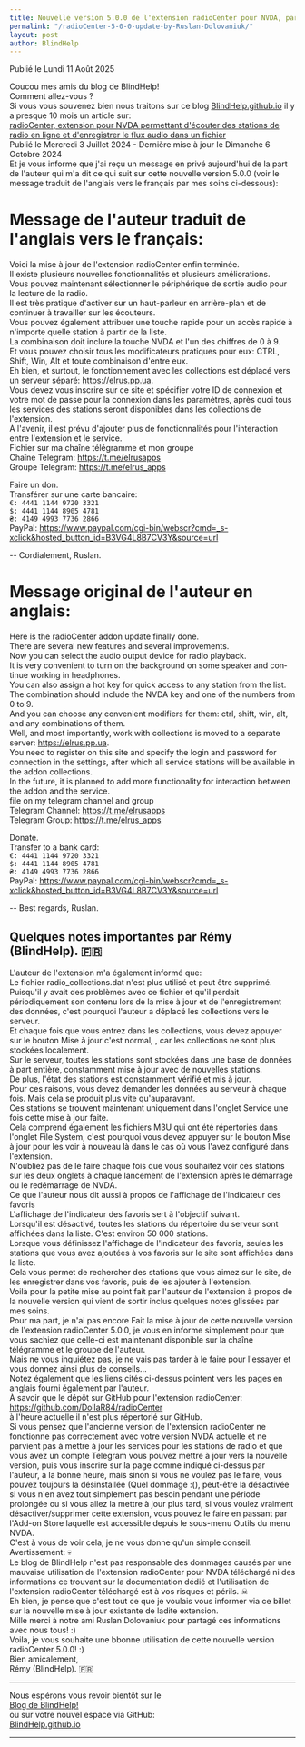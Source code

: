 ```yaml
---
title: Nouvelle version 5.0.0 de l'extension radioCenter pour NVDA, par Ruslan Dolovaniuk
permalink: "/radioCenter-5-0-0-update-by-Ruslan-Dolovaniuk/"
layout: post
author: BlindHelp
---
```


<footer>Publié le Lundi 11 Août 2025</footer>


Coucou mes amis du blog de BlindHelp!    
Comment allez-vous ?    
Si vous vous souvenez bien nous traitons sur ce blog [BlindHelp.github.io](https://blindhelp.github.io) il y a presque 10 mois un article sur:    
[radioCenter, extension pour NVDA permettant d'écouter des stations de radio en ligne et d'enregistrer le flux audio dans un fichier](https://blindhelp.github.io/radioCenter/)    
Publié le Mercredi 3 Juillet 2024 - Dernière mise à jour le Dimanche 6 Octobre 2024    
Et je vous informe que j'ai reçu un message en privé aujourd'hui de la part de l'auteur qui m'a dit ce qui suit sur cette nouvelle version 5.0.0 (voir le message traduit de l'anglais vers le français par mes soins ci-dessous):    

# Message de l'auteur traduit de l'anglais vers le français:
Voici la mise à jour de l'extension radioCenter enfin terminée.    
Il existe plusieurs nouvelles fonctionnalités et plusieurs améliorations.    
Vous pouvez maintenant sélectionner le périphérique de sortie audio pour la lecture de la radio.    
Il est très pratique d'activer sur un haut-parleur en arrière-plan et de continuer à travailler sur les écouteurs.    
Vous pouvez également attribuer une touche rapide pour un accès rapide à n'importe quelle station à partir de la liste.    
La combinaison doit inclure la touche NVDA et l'un des chiffres de 0 à 9.    
Et vous pouvez choisir tous les modificateurs pratiques pour eux: CTRL, Shift, Win, Alt et toute combinaison d'entre eux.    
Eh bien, et surtout, le fonctionnement avec les collections est déplacé vers un serveur séparé: <https://elrus.pp.ua>.    
Vous devez vous inscrire sur ce site et spécifier votre ID de connexion et votre mot de passe pour la connexion dans les paramètres, après quoi tous les services des stations seront disponibles dans les collections de l'extension.    
À l'avenir, il est prévu d'ajouter plus de fonctionnalités pour l'interaction entre l'extension et le service.    
Fichier sur ma chaîne télégramme et mon groupe    
Chaîne Telegram: <https://t.me/elrusapps>    
Groupe Telegram: <https://t.me/elrus_apps>    

Faire un don.    
Transférer sur une carte bancaire:     
`€: 4441 1144 9720 3321`    
`$: 4441 1144 8905 4781`    
`₴: 4149 4993 7736 2866`    
PayPal: <https://www.paypal.com/cgi-bin/webscr?cmd=_s-xclick&hosted_button_id=B3VG4L8B7CV3Y&source=url>    

--
Cordialement, Ruslan.     

# Message original de l'auteur en anglais:
<span lang="en">Here is the radioCenter addon update finally done.</span>    
<span lang="en">There are several new features and several improvements.</span>    
<span lang="en">Now you can select the audio output device for radio playback.</span>    
<span lang="en">It is very convenient to turn on the background on some speaker and continue working in headphones.</span>    
<span lang="en">You can also assign a hot key for quick access to any station from the list.</span>    
<span lang="en">The combination should include the NVDA key and one of the numbers from 0 to 9.</span>    
<span lang="en">And you can choose any convenient modifiers for them: ctrl, shift, win, alt, and any combinations of them.</span>    
<span lang="en">Well, and most importantly, work with collections is moved to a separate server: <https://elrus.pp.ua>.</span>    
<span lang="en">You need to register on this site and specify the login and password for connection in the settings, after which all service stations will be available in the addon collections.</span>    
<span lang="en">In the future, it is planned to add more functionality for interaction between the addon and the service.</span>    
<span lang="en">file on my telegram channel and group</span>    
<span lang="en">Telegram Channel: <https://t.me/elrusapps></span>    
<span lang="en">Telegram Group: <https://t.me/elrus_apps></span>    

<span lang="en">Donate.</span>    
<span lang="en">Transfer to a bank card:</span>    
<span lang="en">`€: 4441 1144 9720 3321`</span>    
<span lang="en">`$: 4441 1144 8905 4781`</span>    
<span lang="en">`₴: 4149 4993 7736 2866`</span>    
<span lang="en">PayPal: <https://www.paypal.com/cgi-bin/webscr?cmd=_s-xclick&hosted_button_id=B3VG4L8B7CV3Y&source=url></span>

--
<span lang="en">Best regards, Ruslan.</span>    

## Quelques notes importantes par Rémy (BlindHelp). 🇫🇷
L'auteur de l'extension m'a également informé que:    
Le fichier radio_collections.dat n'est plus utilisé et peut être supprimé.    
Puisqu'il y avait des problèmes avec ce fichier et qu'il perdait périodiquement son contenu lors de la mise à jour et de l'enregistrement des données, c'est pourquoi l'auteur a déplacé les collections vers le serveur.    
Et chaque fois que vous entrez dans les collections, vous devez appuyer sur le bouton Mise à jour  c'est normal, , car les collections ne sont plus stockées localement.    
Sur le serveur, toutes les stations sont stockées dans une base de données à part entière, constamment mise à jour avec de nouvelles stations.    
De plus, l'état des stations est constamment vérifié et mis à jour.    
Pour ces raisons, vous devez demander les données au serveur à chaque fois. Mais cela se produit plus vite qu'auparavant.    
Ces stations se trouvent maintenant uniquement dans l'onglet Service une fois cette mise à jour faite.    
Cela comprend également les fichiers M3U qui ont été répertoriés dans l'onglet File System, c'est pourquoi vous devez appuyer sur le bouton Mise à jour  pour les voir à nouveau là dans le cas où vous l'avez configuré dans l'extension.    
N'oubliez pas de le faire chaque fois que vous souhaitez voir ces stations sur les deux onglets à chaque lancement de l'extension après le démarrage ou le redémarrage  de NVDA.    
Ce que l'auteur nous dit aussi à propos de l'affichage de l'indicateur des favoris    
L'affichage de l'indicateur des favoris sert à l'objectif suivant.    
Lorsqu'il est désactivé, toutes les stations du répertoire du serveur sont affichées dans la liste. C'est environ 50 000 stations.    
Lorsque vous définissez l'affichage de l'indicateur des favoris, seules les stations que vous avez ajoutées à vos favoris sur le site sont affichées dans la liste.    
Cela vous permet de rechercher des stations que vous aimez sur le site, de les enregistrer dans vos favoris, puis de les ajouter à l'extension.    
Voilà pour la petite mise au point fait par l'auteur de l'extension  à propos de la nouvelle version qui vient de sortir inclus quelques notes glissées par mes soins.    
Pour ma part, je n'ai pas encore Fait la mise à jour de cette nouvelle version de l'extension radioCenter 5.0.0, je vous en informe simplement pour que vous sachiez que celle-ci est maintenant disponible sur la chaîne télégramme et le groupe de l'auteur.    
Mais ne vous inquiétez pas, je ne vais pas tarder à le faire pour l'essayer et vous donnez ainsi plus de conseils...    
Notez également que les liens cités ci-dessus pointent vers les pages en anglais fourni également par l'auteur.    
À savoir que  le dépôt sur GitHub pour l'extension radioCenter:    
<https://github.com/DollaR84/radioCenter>    
à l'heure actuelle il n'est plus répertorié sur GitHub.    
Si vous pensez  que l'ancienne version de l'extension radioCenter ne fonctionne pas correctement avec votre version NVDA actuelle et ne parvient pas à mettre à jour les services pour les stations de radio et que vous avez un compte Telegram vous pouvez mettre à jour vers la nouvelle version, puis vous inscrire sur la page comme indiqué ci-dessus par l'auteur, à la bonne heure, mais sinon si vous ne voulez pas le faire, vous pouvez toujours la désinstallée (Quel dommage :(), peut-être la désactivée si vous n'en avez tout simplement pas besoin pendant une période prolongée ou si vous allez la mettre à jour plus tard, si vous voulez vraiment désactiver/supprimer cette extension, vous pouvez le faire en passant par l'Add-on Store laquelle est accessible depuis le sous-menu Outils du menu NVDA.    
C'est à vous de voir cela, je ne vous donne qu'un simple conseil.    
Avertissement: 💀    
Le blog de BlindHelp n'est pas responsable des dommages causés par une mauvaise utilisation de l'extension radioCenter  pour NVDA téléchargé ni des informations ce trouvant sur la documentation dédié et l'utilisation de l'extension radioCenter téléchargé est à vos risques et périls. ☠    
Eh bien, je pense que c'est tout ce que je voulais vous informer via ce billet sur la nouvelle mise à jour existante de ladite extension.    
Mille merci à notre ami <span lang="uk">Ruslan Dolovaniuk</span> pour partagé ces informations avec nous tous! :)    
Voila, je vous souhaite une bbonne utilisation de cette nouvelle version radioCenter 5.0.0! :)    
Bien amicalement,    
Rémy (BlindHelp). 🇫🇷    

---

Nous espérons vous revoir bientôt sur le      
[Blog de BlindHelp!](http://blindhelp.blogspot.fr/)                    
ou sur  votre nouvel espace via GitHub:                     
[BlindHelp.github.io](https://blindhelp.github.io)                    

---